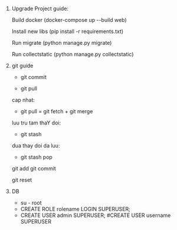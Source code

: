 1. Upgrade Project guide:

	Build docker (docker-compose up --build web)

	Install new libs (pip install -r requirements.txt)

	Run migrate (python manage.py migrate)

	Run collectstatic (python manage.py collectstatic)

2. git guide
	- git commit

	- git pull


	cap nhat: 
	- git pull = git fetch + git merge

	luu tru tam thaY doi:
	- git stash

	dua thay doi da luu:
	- git stash pop

	git add
	git commit

	git reset
	
3. DB
	- su - root
	- CREATE ROLE rolename LOGIN SUPERUSER;
	- CREATE USER admin SUPERUSER; #CREATE USER username SUPERUSER
